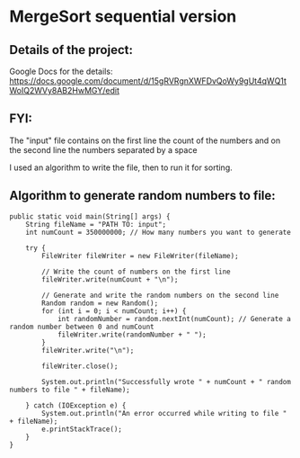 # MergeSort sequential version

## Details of the project:
Google Docs for the details: https://docs.google.com/document/d/15gRVRgnXWFDvQoWy9gUt4qWQ1tWoIQ2WVy8AB2HwMGY/edit

## FYI:
The "input" file contains on the first line the count of the numbers and on the second line the numbers separated by a space

I used an algorithm to write the file, then to run it for sorting.

## Algorithm to generate random numbers to file:

    public static void main(String[] args) {
        String fileName = "PATH TO: input";
        int numCount = 350000000; // How many numbers you want to generate

        try {
            FileWriter fileWriter = new FileWriter(fileName);

            // Write the count of numbers on the first line
            fileWriter.write(numCount + "\n");

            // Generate and write the random numbers on the second line
            Random random = new Random();
            for (int i = 0; i < numCount; i++) {
                int randomNumber = random.nextInt(numCount); // Generate a random number between 0 and numCount
                fileWriter.write(randomNumber + " ");
            }
            fileWriter.write("\n");

            fileWriter.close();

            System.out.println("Successfully wrote " + numCount + " random numbers to file " + fileName);

        } catch (IOException e) {
            System.out.println("An error occurred while writing to file " + fileName);
            e.printStackTrace();
        }
    }
